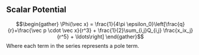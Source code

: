 ## Scalar Potential
$$\begin{gather} \Phi(\vec x) = \frac{1}{4\pi \epsilon_0}\left[\frac{q}{r}+\frac{\vec p \cdot \vec x}{r^3} + \frac{1}{2}\sum_{i,j}Q_{i,j} \frac{x_ix_j}{r^5} + \ldots\right] \end{gather}$$
Where each term in the series represents a pole term.